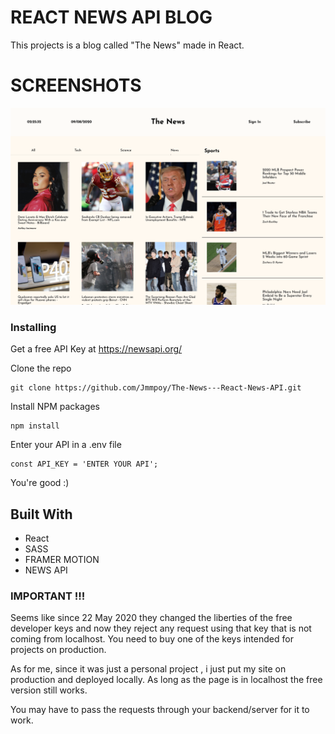 # REACT NEWS API BLOG

This projects is a  blog called "The News" made in React.


# SCREENSHOTS

<img src="https://github.com/Jmmpoy/The-News---React-News-API/blob/master/src/screenshots/desktop.png" width="1000px"/>




### Installing

Get a free API Key at https://newsapi.org/

Clone the repo 

```
git clone https://github.com/Jmmpoy/The-News---React-News-API.git
```

Install NPM packages

```
npm install
```

Enter your API in a .env file

```
const API_KEY = 'ENTER YOUR API';
```
You're good :)

## Built With

* React 
* SASS
* FRAMER MOTION
* NEWS API 

### IMPORTANT !!!


Seems like since 22 May 2020 they changed the liberties of the free developer keys and now they reject any request using that key that is not coming from localhost. You need to buy one of the keys intended for projects on production.

As for me, since it was just a personal project , i just put my site on production and deployed locally. As long as the page is in localhost the free version still works.

You may have to pass the requests through your backend/server for it to work.

